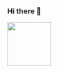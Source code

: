 ### Hi there 👋

<!--
**mms-11/mms-11** is a ✨ _special_ ✨ repository because its `README.md` (this file) appears on your GitHub profile.

Here are some ideas to get you started:

- 🔭 I’m currently studying Computer Engineering at Cin UFPE...
- 🌱 I’m currently learning Javascript and Haskell ...
- 💬 Passionate about life, people, nature, animals, universe and about  helping make this world a better place for every being.  ...
- 🌞 My dream is to improve people´s life experiences with technology ...
- <3 Fun fact I'm vegetarian since December 2020 🐷🐮🐔: ...
-->

 <div> 
       <a href="https://github.com/mms-11" > </a>
       <img height="100em" src = "[![Mari's GitHub stats](https://github-readme-stats.vercel.app/api?username=mms-11)](https://github.com/mms-11/github-readme-stats)">

  </div>
